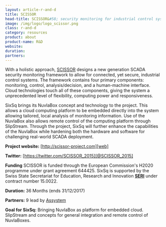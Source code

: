 ```yaml
---
layout: article-r-and-d
title: SCISSOR  
head-title: SCISSOR&#58; security monitoring for industrial control systems
image: /img/logo/logo_scissor.png
class: r-and-d
category: resources
product: about
product-name: R&D
website: 
duration: 
partners: 
---
```


With a holistic approach, [SCISSOR][web] designs a new generation
SCADA security monitoring framework to allow for connected, yet
secure, industrial control systems.  The framework contains four
primary components: monitoring, control, analysis/decision, and a
human-machine interface.  Cloud technologies touch all of these
components, giving the system a unprecedented level of flexibility,
computing power and responsiveness.

SixSq brings its NuvlaBox concept and technology to the project.  This
allows a cloud computing platform to be embedded directly into the
system allowing tailored, local analysis of monitoring information.
Use of the NuvlaBox also allows remote control of the computing
platform through SlipStream.  Through the project, SixSq will further
enhance the capabilities of the NuvlaBox while hardening both the
hardware and software for challenging real-world SCADA deployment.

**Project website:** [http://scissor-project.com][web]

**Twitter:** [https://twitter.com/SCISSOR_2015][@SCISSOR_2015]

**Funding** SCISSOR is funded through the European Commission's H2020
  programme under grant agreement 644425. SixSq is supported by the Swiss State Secretariat for Education, Research and Innovation **[SERI][seri]** under contract number 15.0022.

**Duration:** 36 Months (ends 31/12/2017) 

**Partners:** 9 lead by [Assystem][assystem] 

**Goal for SixSq:** Bringing NuvlaBox as platform for embedded cloud.
  SlipStream and concepts for general integration and remote control
  of NuvlaBoxes.

[web]: http://scissor-project.com
[assystem]: http://www.assystem.com/en/home.html
[seri]: https://www.sbfi.admin.ch/sbfi/en/home.html
[@SCISSOR_2015]: https://twitter.com/SCISSOR_2015